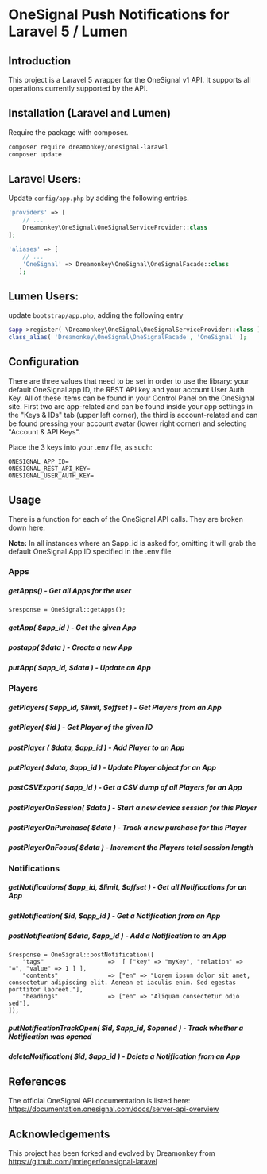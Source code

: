#  OneSignal Push Notifications for Laravel 5 / Lumen

## Introduction

This project is a Laravel 5 wrapper for the OneSignal v1 API.  It supports all operations currently supported by the API.

## Installation (Laravel and Lumen)

Require the package with composer.

```sh
composer require dreamonkey/onesignal-laravel
composer update
```

## Laravel Users:
Update `config/app.php` by adding the following entries.
```php
'providers' => [
	// ...
	Dreamonkey\OneSignal\OneSignalServiceProvider::class
];

'aliases' => [
   	// ...
   	'OneSignal' => Dreamonkey\OneSignal\OneSignalFacade::class
   ];
```

## Lumen Users:
update `bootstrap/app.php`, adding the following entry
```php
$app->register( \Dreamonkey\OneSignal\OneSignalServiceProvider::class );
class_alias( 'Dreamonkey\OneSignal\OneSignalFacade', 'OneSignal' );
```


## Configuration
There are three values that need to be set in order to use the library: your default OneSignal app ID, the REST API key and your account User Auth Key.
All of these items can be found in your Control Panel on the OneSignal site.
First two are app-related and can be found inside your app settings in the "Keys & IDs" tab (upper left corner), the third is account-related and can be found pressing your account avatar (lower right corner) and selecting "Account & API Keys".

Place the 3 keys into your .env file, as such:
```
ONESIGNAL_APP_ID=
ONESIGNAL_REST_API_KEY=
ONESIGNAL_USER_AUTH_KEY=
```

## Usage

There is a function for each of the OneSignal API calls.  They are broken down here.

**Note:** In all instances where an $app_id is asked for, omitting it will grab the default OneSignal App ID specified in the .env file

### Apps

##### getApps() - Get all Apps for the user
```
$response = OneSignal::getApps();
```

##### getApp( $app_id ) - Get the given App

##### postapp( $data ) - Create a new App

##### putApp( $app_id, $data ) - Update an App

### Players

##### getPlayers( $app_id, $limit, $offset ) - Get Players from an App

##### getPlayer( $id ) - Get Player of the given ID

##### postPlayer ( $data, $app_id ) - Add Player to an App

##### putPlayer( $data, $app_id ) - Update Player object for an App

##### postCSVExport( $app_id ) - Get a CSV dump of all Players for an App

##### postPlayerOnSession( $data ) - Start a new device session for this Player

##### postPlayerOnPurchase( $data ) - Track a new purchase for this Player

##### postPlayerOnFocus( $data ) - Increment the Players total session length

### Notifications

##### getNotifications( $app_id, $limit, $offset ) - Get all Notifications for an App

##### getNotification( $id,  $app_id ) - Get a Notification from an App

##### postNotification( $data, $app_id ) - Add a Notification to an App
```
$response = OneSignal::postNotification([
    "tags"                  =>  [ ["key" => "myKey", "relation" => "=", "value" => 1 ] ],
    "contents"              => ["en" => "Lorem ipsum dolor sit amet, consectetur adipiscing elit. Aenean et iaculis enim. Sed egestas porttitor laoreet."],
    "headings"              => ["en" => "Aliquam consectetur odio sed"],
]);
```

##### putNotificationTrackOpen( $id, $app_id, $opened ) - Track whether a Notification was opened

##### deleteNotification( $id, $app_id ) - Delete a Notification from an App



## References
The official OneSignal API documentation is listed here:
https://documentation.onesignal.com/docs/server-api-overview


## Acknowledgements
This project has been forked and evolved by Dreamonkey from https://github.com/jmrieger/onesignal-laravel

